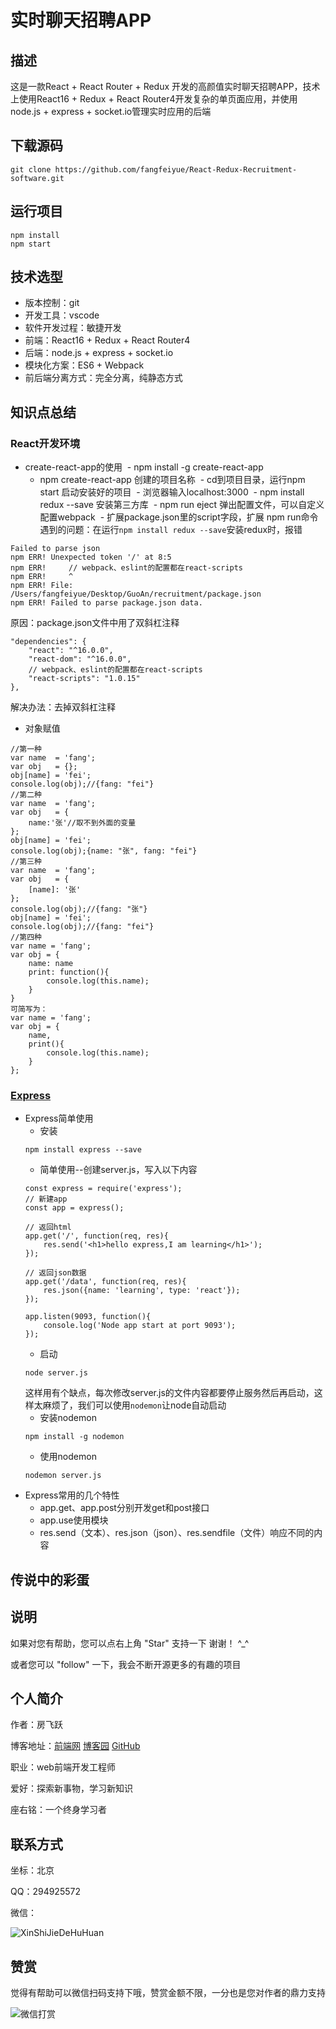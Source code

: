 # 实时聊天招聘APP
## 描述
这是一款React + React Router + Redux 开发的高颜值实时聊天招聘APP，技术上使用React16 + Redux + React Router4开发复杂的单页面应用，并使用node.js + express + socket.io管理实时应用的后端
## 下载源码
```
git clone https://github.com/fangfeiyue/React-Redux-Recruitment-software.git
```
## 运行项目
```
npm install
npm start
```
## 技术选型
- 版本控制：git
- 开发工具：vscode
- 软件开发过程：敏捷开发
- 前端：React16 + Redux + React Router4
- 后端：node.js + express + socket.io
- 模块化方案：ES6 + Webpack
- 前后端分离方式：完全分离，纯静态方式
## 知识点总结
### React开发环境
- create-react-app的使用
  - npm install -g create-react-app 
  - npm create-react-app 创建的项目名称
  - cd到项目目录，运行npm start 启动安装好的项目
  - 浏览器输入localhost:3000
  - npm install redux --save 安装第三方库
  - npm run eject 弹出配置文件，可以自定义配置webpack
  - 扩展package.json里的script字段，扩展 npm run命令
遇到的问题：在运行`npm install redux --save`安装redux时，报错
```
Failed to parse json
npm ERR! Unexpected token '/' at 8:5
npm ERR!     // webpack、eslint的配置都在react-scripts
npm ERR!     ^
npm ERR! File: /Users/fangfeiyue/Desktop/GuoAn/recruitment/package.json
npm ERR! Failed to parse package.json data.
```
原因：package.json文件中用了双斜杠注释
```
"dependencies": {
    "react": "^16.0.0",
    "react-dom": "^16.0.0",
    // webpack、eslint的配置都在react-scripts
    "react-scripts": "1.0.15"
},
```
解决办法：去掉双斜杠注释
- 对象赋值
```
//第一种
var name  = 'fang';
var obj   = {};
obj[name] = 'fei';
console.log(obj);//{fang: "fei"}
//第二种
var name  = 'fang';
var obj   = {
    name:'张'//取不到外面的变量
};
obj[name] = 'fei';
console.log(obj);{name: "张", fang: "fei"}
//第三种
var name  = 'fang';
var obj   = {
    [name]: '张'
};
console.log(obj);//{fang: "张"}
obj[name] = 'fei';
console.log(obj);//{fang: "fei"}
//第四种
var name = 'fang';
var obj = {
    name: name
    print: function(){
        console.log(this.name);
    }
}
可简写为：
var name = 'fang';
var obj = {
    name,
    print(){
        console.log(this.name);
    }
};
```
### [Express](http://www.expressjs.com.cn/)
- Express简单使用
    - 安装
    ```
    npm install express --save
    ```
    - 简单使用--创建server.js，写入以下内容
    ```
    const express = require('express');
    // 新建app
    const app = express();

    // 返回html 
    app.get('/', function(req, res){
        res.send('<h1>hello express,I am learning</h1>');
    });

    // 返回json数据
    app.get('/data', function(req, res){
        res.json({name: 'learning', type: 'react'});
    });

    app.listen(9093, function(){
        console.log('Node app start at port 9093');
    });
    ```
    - 启动
    ```
    node server.js
    ```
    这样用有个缺点，每次修改server.js的文件内容都要停止服务然后再启动，这样太麻烦了，我们可以使用`nodemon`让node自动启动
    - 安装nodemon
    ```
    npm install -g nodemon
    ```
    - 使用nodemon
    ```
    nodemon server.js
    ```
- Express常用的几个特性
    - app.get、app.post分别开发get和post接口
    - app.use使用模块
    - res.send（文本）、res.json（json）、res.sendfile（文件）响应不同的内容
## 传说中的彩蛋
## 说明
如果对您有帮助，您可以点右上角 "Star" 支持一下 谢谢！ ^_^

或者您可以 "follow" 一下，我会不断开源更多的有趣的项目
## 个人简介
作者：房飞跃

博客地址：[前端网](http://www.qdfuns.com/house/31986/note)  [博客园](https://www.cnblogs.com/fangfeiyue)  [GitHub](https://github.com/fangfeiyue)

职业：web前端开发工程师

爱好：探索新事物，学习新知识

座右铭：一个终身学习者

## 联系方式
坐标：北京

QQ：294925572

微信：

![XinShiJieDeHuHuan](http://note.youdao.com/yws/public/resource/c2361265179a03449f6d52397fd50033/xmlnote/100D55934BB446839482D3EA0CDC3E8D/17820)

## 赞赏
觉得有帮助可以微信扫码支持下哦，赞赏金额不限，一分也是您对作者的鼎力支持

![微信打赏](http://note.youdao.com/yws/public/resource/c2361265179a03449f6d52397fd50033/xmlnote/D77744C8EC944CF6AA232272CBC5CF6D/17828)
